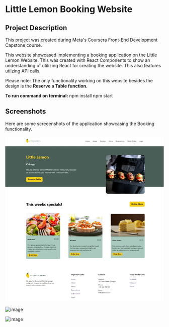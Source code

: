 # Little Lemon Booking Website

## Project Description
This project was created during Meta's Coursera Front-End Development Capstone course. 

This website showcased implementing a booking application on the Little Lemon Website. This was created with React Components to show an understanding of utilizing React for creating the website. This also features utilzing API calls.

Please note: The only functionality working on this website besides the design is the **Reserve a Table function.**

**To run command on terminal:**
npm install
npm start

## Screenshots
Here are some screeenshots of the application showcasing the Booking functionality.

![little lemon website table booking](/src/images/github-cover.png)

![image](https://github.com/Japheth0214/littlelemon-app/assets/122435035/950e2e57-1d67-4260-ad5c-6fb64e316c0a)

![image](https://github.com/Japheth0214/littlelemon-app/assets/122435035/cfed8071-09a9-4de9-b4be-c690a6f9de3f)
